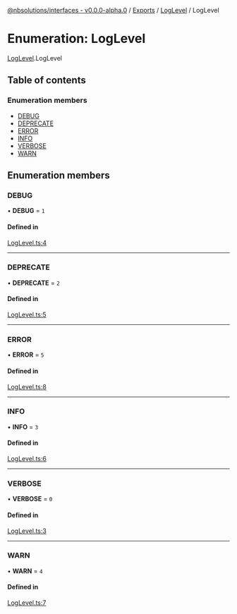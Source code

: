 [@nbsolutions/interfaces - v0.0.0-alpha.0](../README.md) / [Exports](../modules.md) / [LogLevel](../modules/LogLevel.md) / LogLevel

# Enumeration: LogLevel

[LogLevel](../modules/LogLevel.md).LogLevel

## Table of contents

### Enumeration members

- [DEBUG](LogLevel.LogLevel-1.md#debug)
- [DEPRECATE](LogLevel.LogLevel-1.md#deprecate)
- [ERROR](LogLevel.LogLevel-1.md#error)
- [INFO](LogLevel.LogLevel-1.md#info)
- [VERBOSE](LogLevel.LogLevel-1.md#verbose)
- [WARN](LogLevel.LogLevel-1.md#warn)

## Enumeration members

### DEBUG

• **DEBUG** = `1`

#### Defined in

[LogLevel.ts:4](https://github.com/nbsolutions-ca/interfaces/blob/5e5cbad/src/LogLevel.ts#L4)

___

### DEPRECATE

• **DEPRECATE** = `2`

#### Defined in

[LogLevel.ts:5](https://github.com/nbsolutions-ca/interfaces/blob/5e5cbad/src/LogLevel.ts#L5)

___

### ERROR

• **ERROR** = `5`

#### Defined in

[LogLevel.ts:8](https://github.com/nbsolutions-ca/interfaces/blob/5e5cbad/src/LogLevel.ts#L8)

___

### INFO

• **INFO** = `3`

#### Defined in

[LogLevel.ts:6](https://github.com/nbsolutions-ca/interfaces/blob/5e5cbad/src/LogLevel.ts#L6)

___

### VERBOSE

• **VERBOSE** = `0`

#### Defined in

[LogLevel.ts:3](https://github.com/nbsolutions-ca/interfaces/blob/5e5cbad/src/LogLevel.ts#L3)

___

### WARN

• **WARN** = `4`

#### Defined in

[LogLevel.ts:7](https://github.com/nbsolutions-ca/interfaces/blob/5e5cbad/src/LogLevel.ts#L7)
